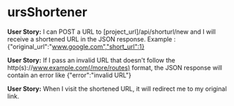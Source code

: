 # ursShortener

**User Story:** I can POST a URL to [project_url]/api/shorturl/new and I will receive a shortened URL in the JSON response.
Example : {"original_url":"www.google.com","short_url":1}

**User Story:** If I pass an invalid URL that doesn't follow the http(s)://www.example.com(/more/routes) format, the JSON response will contain an error like {"error":"invalid URL"}

**User Story:** When I visit the shortened URL, it will redirect me to my original link.
